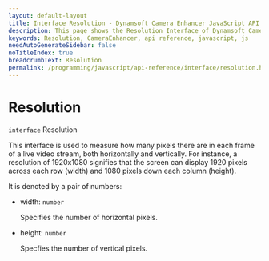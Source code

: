 ```yaml
---
layout: default-layout
title: Interface Resolution - Dynamsoft Camera Enhancer JavaScript API
description: This page shows the Resolution Interface of Dynamsoft Camera Enhancer JavaScript SDK.
keywords: Resolution, CameraEnhancer, api reference, javascript, js
needAutoGenerateSidebar: false
noTitleIndex: true
breadcrumbText: Resolution
permalink: /programming/javascript/api-reference/interface/resolution.html
---
```


# Resolution

`interface` Resolution

This interface is used to measure how many pixels there are in each frame of a live video stream, both horizontally and vertically. For instance, a resolution of 1920x1080 signifies that the screen can display 1920 pixels across each row (width) and 1080 pixels down each column (height).

It is denoted by a pair of numbers:

* width: `number`

    Specifies the number of horizontal pixels.

* height: `number`
    
    Specfies the number of vertical pixels.
